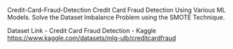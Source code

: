 Credit-Card-Fraud-Detection
Credit Card Fraud Detection Using Various ML Models. Solve the Dataset Imbalance Problem using the SMOTE Technique.

Dataset Link - Credit Card Fraud Detection - Kaggle
https://www.kaggle.com/datasets/mlg-ulb/creditcardfraud
